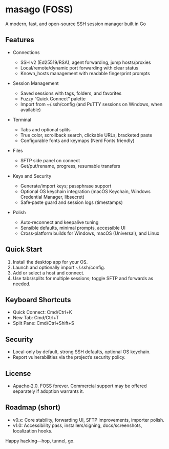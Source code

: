 # masago (FOSS)
A modern, fast, and open-source SSH session manager built in Go

## Features

- Connections  
  - SSH v2 (Ed25519/RSA), agent forwarding, jump hosts/proxies  
  - Local/remote/dynamic port forwarding with clear status  
  - Known_hosts management with readable fingerprint prompts

- Session Management  
  - Saved sessions with tags, folders, and favorites  
  - Fuzzy “Quick Connect” palette  
  - Import from ~/.ssh/config (and PuTTY sessions on Windows, when available)

- Terminal  
  - Tabs and optional splits  
  - True color, scrollback search, clickable URLs, bracketed paste  
  - Configurable fonts and keymaps (Nerd Fonts friendly)

- Files  
  - SFTP side panel on connect  
  - Get/put/rename, progress, resumable transfers

- Keys and Security  
  - Generate/import keys; passphrase support  
  - Optional OS keychain integration (macOS Keychain, Windows Credential Manager, libsecret)  
  - Safe‑paste guard and session logs (timestamps)

- Polish  
  - Auto‑reconnect and keepalive tuning  
  - Sensible defaults, minimal prompts, accessible UI  
  - Cross‑platform builds for Windows, macOS (Universal), and Linux

## Quick Start

1) Install the desktop app for your OS.  
2) Launch and optionally import ~/.ssh/config.  
3) Add or select a host and connect.  
4) Use tabs/splits for multiple sessions; toggle SFTP and forwards as needed.

## Keyboard Shortcuts

- Quick Connect: Cmd/Ctrl+K  
- New Tab: Cmd/Ctrl+T  
- Split Pane: Cmd/Ctrl+Shift+S

## Security

- Local‑only by default, strong SSH defaults, optional OS keychain.  
- Report vulnerabilities via the project’s security policy.

## License

- Apache‑2.0. FOSS forever. Commercial support may be offered separately if adoption warrants it.

## Roadmap (short)

- v0.x: Core stability, forwarding UI, SFTP improvements, importer polish.  
- v1.0: Accessibility pass, installers/signing, docs/screenshots, localization hooks.

Happy hacking—hop, tunnel, go.
